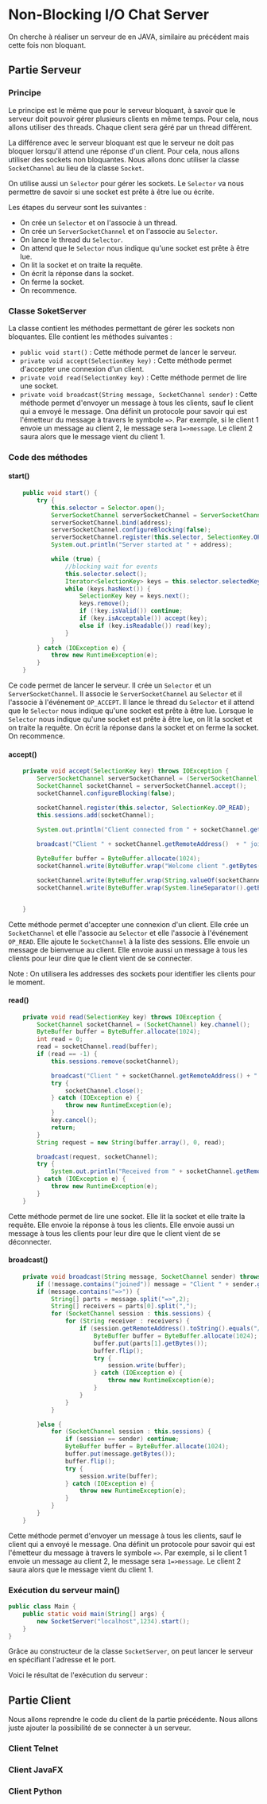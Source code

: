 # Non-Blocking I/O Chat Server
On cherche à réaliser un serveur de  en JAVA, similaire au précédent mais cette fois non bloquant.
## Partie Serveur
### Principe
Le principe est le même que pour le serveur bloquant, à savoir que le serveur doit pouvoir gérer plusieurs clients en même temps. Pour cela, nous allons utiliser des threads. Chaque client sera géré par un thread différent.

La différence avec le serveur bloquant est que le serveur ne doit pas bloquer lorsqu'il attend une réponse d'un client. Pour cela, nous allons utiliser des sockets non bloquantes. Nous allons donc utiliser la classe `SocketChannel` au lieu de la classe `Socket`. 

On utilise aussi un `Selector` pour gérer les sockets. Le `Selector` va nous permettre de savoir si une socket est prête à être lue ou écrite.

Les étapes du serveur sont les suivantes :
* On crée un `Selector` et on l'associe à un thread.
* On crée un `ServerSocketChannel` et on l'associe au `Selector`.
* On lance le thread du `Selector`.
* On attend que le `Selector` nous indique qu'une socket est prête à être lue.
* On lit la socket et on traite la requête.
* On écrit la réponse dans la socket.
* On ferme la socket.
* On recommence.

### Classe SoketServer 
La classe contient les méthodes permettant de gérer les sockets non bloquantes. Elle contient les méthodes suivantes :
* `public void start()` : Cette méthode permet de lancer le serveur.
* `private void accept(SelectionKey key)` : Cette méthode permet d'accepter une connexion d'un client.
* `private void read(SelectionKey key)` : Cette méthode permet de lire une socket.
* `private void broadcast(String message, SocketChannel sender)` : Cette méthode permet d'envoyer un message à tous les clients, sauf le client qui a envoyé le message. Ona définit un protocole pour savoir qui est l'émetteur du message à travers le symbole `=>`. Par exemple, si le client 1 envoie un message au client 2, le message sera `1=>message`. Le client 2 saura alors que le message vient du client 1.

### Code des méthodes
#### start()
```java
    public void start() {
        try {
            this.selector = Selector.open();
            ServerSocketChannel serverSocketChannel = ServerSocketChannel.open();
            serverSocketChannel.bind(address);
            serverSocketChannel.configureBlocking(false);
            serverSocketChannel.register(this.selector, SelectionKey.OP_ACCEPT);
            System.out.println("Server started at " + address);

            while (true) {
                //blocking wait for events
                this.selector.select();
                Iterator<SelectionKey> keys = this.selector.selectedKeys().iterator();
                while (keys.hasNext()) {
                    SelectionKey key = keys.next();
                    keys.remove();
                    if (!key.isValid()) continue;
                    if (key.isAcceptable()) accept(key);
                    else if (key.isReadable()) read(key);
                }
            }
        } catch (IOException e) {
            throw new RuntimeException(e);
        }
    }
```
Ce code permet de lancer le serveur. Il crée un `Selector` et un `ServerSocketChannel`. Il associe le `ServerSocketChannel` au `Selector` et il l'associe à l'événement `OP_ACCEPT`. Il lance le thread du `Selector` et il attend que le `Selector` nous indique qu'une socket est prête à être lue. Lorsque le `Selector` nous indique qu'une socket est prête à être lue, on lit la socket et on traite la requête. On écrit la réponse dans la socket et on ferme la socket. On recommence.

#### accept()
```java
    private void accept(SelectionKey key) throws IOException {
        ServerSocketChannel serverSocketChannel = (ServerSocketChannel) key.channel();
        SocketChannel socketChannel = serverSocketChannel.accept();
        socketChannel.configureBlocking(false);

        socketChannel.register(this.selector, SelectionKey.OP_READ);
        this.sessions.add(socketChannel);
        
        System.out.println("Client connected from " + socketChannel.getRemoteAddress());

        broadcast("Client " + socketChannel.getRemoteAddress()  + " joined chat!"+System.lineSeparator(), socketChannel);

        ByteBuffer buffer = ByteBuffer.allocate(1024);
        socketChannel.write(ByteBuffer.wrap("Welcome client ".getBytes()));

        socketChannel.write(ByteBuffer.wrap(String.valueOf(socketChannel.getRemoteAddress()).getBytes()));
        socketChannel.write(ByteBuffer.wrap(System.lineSeparator().getBytes()));


    }
```
Cette méthode permet d'accepter une connexion d'un client. Elle crée un `SocketChannel` et elle l'associe au `Selector` et elle l'associe à l'événement `OP_READ`. Elle ajoute le `SocketChannel` à la liste des sessions. Elle envoie un message de bienvenue au client. Elle envoie aussi un message à tous les clients pour leur dire que le client vient de se connecter.

Note : On utilisera les addresses des sockets pour identifier les clients pour le moment.

#### read()
```java
    private void read(SelectionKey key) throws IOException {
        SocketChannel socketChannel = (SocketChannel) key.channel();
        ByteBuffer buffer = ByteBuffer.allocate(1024);
        int read = 0;
        read = socketChannel.read(buffer);
        if (read == -1) {
            this.sessions.remove(socketChannel);

            broadcast("Client " + socketChannel.getRemoteAddress() + " left chat!"+System.lineSeparator(), socketChannel);
            try {
                socketChannel.close();
            } catch (IOException e) {
                throw new RuntimeException(e);
            }
            key.cancel();
            return;
        }
        String request = new String(buffer.array(), 0, read);

        broadcast(request, socketChannel);
        try {
            System.out.println("Received from " + socketChannel.getRemoteAddress() + " : " + request);
        } catch (IOException e) {
            throw new RuntimeException(e);
        }
    }
```
Cette méthode permet de lire une socket. Elle lit la socket et elle traite la requête. Elle envoie la réponse à tous les clients. Elle envoie aussi un message à tous les clients pour leur dire que le client vient de se déconnecter.

#### broadcast()
```java
    private void broadcast(String message, SocketChannel sender) throws IOException {
        if (!message.contains("joined")) message = "Client " + sender.getRemoteAddress() + " > " + message;
        if (message.contains("=>")) {
            String[] parts = message.split("=>",2);
            String[] receivers = parts[0].split(",");
            for (SocketChannel session : this.sessions) {
                for (String receiver : receivers) {
                    if (session.getRemoteAddress().toString().equals("/"+receiver)) {
                        ByteBuffer buffer = ByteBuffer.allocate(1024);
                        buffer.put(parts[1].getBytes());
                        buffer.flip();
                        try {
                            session.write(buffer);
                        } catch (IOException e) {
                            throw new RuntimeException(e);
                        }
                    }
                }
            }

        }else {
            for (SocketChannel session : this.sessions) {
                if (session == sender) continue;
                ByteBuffer buffer = ByteBuffer.allocate(1024);
                buffer.put(message.getBytes());
                buffer.flip();
                try {
                    session.write(buffer);
                } catch (IOException e) {
                    throw new RuntimeException(e);
                }
            }
        }
    }
```
Cette méthode permet d'envoyer un message à tous les clients, sauf le client qui a envoyé le message. Ona définit un protocole pour savoir qui est l'émetteur du message à travers le symbole `=>`. Par exemple, si le client 1 envoie un message au client 2, le message sera `1=>message`. Le client 2 saura alors que le message vient du client 1.

### Exécution du serveur main()
```java
public class Main {
    public static void main(String[] args) {
        new SocketServer("localhost",1234).start();
    }
}
```
Grâce au constructeur de la classe `SocketServer`, on peut lancer le serveur en spécifiant l'adresse et le port.

Voici le résultat de l'exécution du serveur :

## Partie Client
Nous allons reprendre le code du client de la partie précédente. Nous allons juste ajouter la possibilité de se connecter à un serveur.

### Client Telnet 


### Client JavaFX

### Client Python


